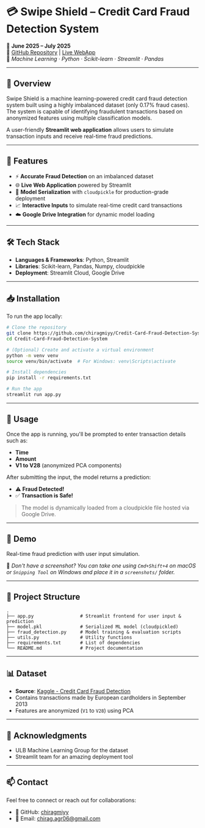 # 💳 Swipe Shield – Credit Card Fraud Detection System

🚀 **June 2025 – July 2025**  
🔗 [GitHub Repository](https://github.com/chiragmiyy/Credit-Card-Fraud-Detection-System) | [Live WebApp](https://credit-card-fraud-detection-system-chiragmiyy.streamlit.app)  
📌 *Machine Learning · Python · Scikit-learn · Streamlit · Pandas*

---

## 🧠 Overview

Swipe Shield is a machine learning-powered credit card fraud detection system built using a highly imbalanced dataset (only 0.17% fraud cases). The system is capable of identifying fraudulent transactions based on anonymized features using multiple classification models.

A user-friendly **Streamlit web application** allows users to simulate transaction inputs and receive real-time fraud predictions.

---

## 🚀 Features

- ⚡ **Accurate Fraud Detection** on an imbalanced dataset  
- 🌐 **Live Web Application** powered by Streamlit  
- 💾 **Model Serialization** with `cloudpickle` for production-grade deployment  
- 📈 **Interactive Inputs** to simulate real-time credit card transactions  
- ☁️ **Google Drive Integration** for dynamic model loading  

---

## 🛠️ Tech Stack

- **Languages & Frameworks**: Python, Streamlit  
- **Libraries**: Scikit-learn, Pandas, Numpy, cloudpickle  
- **Deployment**: Streamlit Cloud, Google Drive  

---

## 📥 Installation

To run the app locally:

```bash
# Clone the repository
git clone https://github.com/chiragmiyy/Credit-Card-Fraud-Detection-System.git
cd Credit-Card-Fraud-Detection-System

# (Optional) Create and activate a virtual environment
python -m venv venv
source venv/bin/activate  # For Windows: venv\Scripts\activate

# Install dependencies
pip install -r requirements.txt

# Run the app
streamlit run app.py
```

---

## 🧪 Usage

Once the app is running, you'll be prompted to enter transaction details such as:

- **Time**  
- **Amount**  
- **V1 to V28** (anonymized PCA components)

After submitting the input, the model returns a prediction:

- ⚠️ **Fraud Detected!**  
- ✅ **Transaction is Safe!**

> The model is dynamically loaded from a cloudpickle file hosted via Google Drive.

---

## 📸 Demo

Real-time fraud prediction with user input simulation.

📌 *Don't have a screenshot? You can take one using `Cmd+Shift+4` on macOS or `Snipping Tool` on Windows and place it in a `screenshots/` folder.*

---

## 📁 Project Structure

```
.
├── app.py                 # Streamlit frontend for user input & prediction
├── model.pkl              # Serialized ML model (cloudpickled)
├── fraud_detection.py     # Model training & evaluation scripts
├── utils.py               # Utility functions
├── requirements.txt       # List of dependencies
└── README.md              # Project documentation
```

---

## 📊 Dataset

- **Source**: [Kaggle - Credit Card Fraud Detection](https://www.kaggle.com/datasets/mlg-ulb/creditcardfraud)  
- Contains transactions made by European cardholders in September 2013  
- Features are anonymized (`V1` to `V28`) using PCA  

---

## 🙌 Acknowledgments

- ULB Machine Learning Group for the dataset  
- Streamlit team for an amazing deployment tool  

---

## 📫 Contact

Feel free to connect or reach out for collaborations:

- 🔗 GitHub: [chiragmiyy](https://github.com/chiragmiyy)  
- 📧 Email: chirag.agr06@gmail.com
